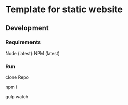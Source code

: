 # Template for static website

## Development

### Requirements
Node (latest)
NPM (latest)

### Run
clone Repo

npm i

gulp watch





